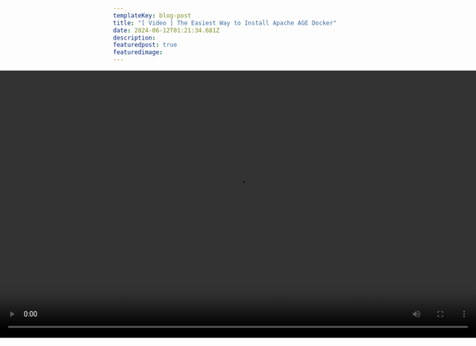 ```yaml
---
templateKey: blog-post
title: "[ Video ] The Easiest Way to Install Apache AGE Docker"
date: 2024-06-12T01:21:34.681Z
description: 
featuredpost: true
featuredimage: 
---
```

<!--StartFragment-->

<div style="display: flex; justify-content: center; align-items: center; ">
  <video width="960" height="540" controls autoplay>
    <source src="../../../static/img/The Easiest Way to Install Apache AGE Docker.mp4" type="video/mp4">
    Your browser does not support the video tag.
  </video>
</div>


<!--EndFragment-->